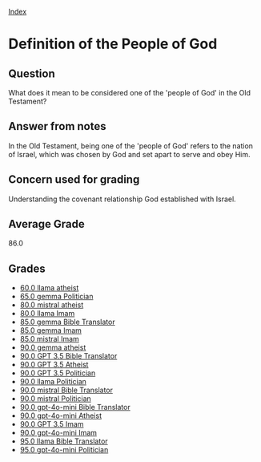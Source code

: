 
[Index](../index.md)
# Definition of the People of God
## Question
What does it mean to be considered one of the 'people of God' in the Old Testament?

## Answer from notes
In the Old Testament, being one of the 'people of God' refers to the nation of Israel, which was chosen by God and set apart to serve and obey Him.

## Concern used for grading
Understanding the covenant relationship God established with Israel.

## Average Grade
86.0

## Grades
 * [60.0 llama atheist](../answers/llama_atheist/Definition_of_the_People_of_God.md)
 * [65.0 gemma Politician](../answers/gemma_Politician/Definition_of_the_People_of_God.md)
 * [80.0 mistral atheist](../answers/mistral_atheist/Definition_of_the_People_of_God.md)
 * [80.0 llama Imam](../answers/llama_Imam/Definition_of_the_People_of_God.md)
 * [85.0 gemma Bible Translator](../answers/gemma_Bible_Translator/Definition_of_the_People_of_God.md)
 * [85.0 gemma Imam](../answers/gemma_Imam/Definition_of_the_People_of_God.md)
 * [85.0 mistral Imam](../answers/mistral_Imam/Definition_of_the_People_of_God.md)
 * [90.0 gemma atheist](../answers/gemma_atheist/Definition_of_the_People_of_God.md)
 * [90.0 GPT 3.5 Bible Translator](../answers/GPT_3.5_Bible_Translator/Definition_of_the_People_of_God.md)
 * [90.0 GPT 3.5 Atheist](../answers/GPT_3.5_Atheist/Definition_of_the_People_of_God.md)
 * [90.0 GPT 3.5 Politician](../answers/GPT_3.5_Politician/Definition_of_the_People_of_God.md)
 * [90.0 llama Politician](../answers/llama_Politician/Definition_of_the_People_of_God.md)
 * [90.0 mistral Bible Translator](../answers/mistral_Bible_Translator/Definition_of_the_People_of_God.md)
 * [90.0 mistral Politician](../answers/mistral_Politician/Definition_of_the_People_of_God.md)
 * [90.0 gpt-4o-mini Bible Translator](../answers/gpt-4o-mini_Bible_Translator/Definition_of_the_People_of_God.md)
 * [90.0 gpt-4o-mini Atheist](../answers/gpt-4o-mini_Atheist/Definition_of_the_People_of_God.md)
 * [90.0 GPT 3.5 Imam](../answers/GPT_3.5_Imam/Definition_of_the_People_of_God.md)
 * [90.0 gpt-4o-mini Imam](../answers/gpt-4o-mini_Imam/Definition_of_the_People_of_God.md)
 * [95.0 llama Bible Translator](../answers/llama_Bible_Translator/Definition_of_the_People_of_God.md)
 * [95.0 gpt-4o-mini Politician](../answers/gpt-4o-mini_Politician/Definition_of_the_People_of_God.md)
